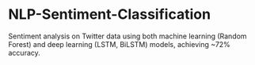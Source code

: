 # NLP-Sentiment-Classification
Sentiment analysis on Twitter data using both machine learning (Random Forest) and deep learning (LSTM, BiLSTM) models, achieving ~72% accuracy.
